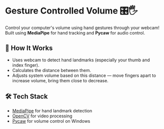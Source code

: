 # Gesture Controlled Volume 🎛️🖐️

Control your computer's volume using hand gestures through your webcam!  
Built using **MediaPipe** for hand tracking and **Pycaw** for audio control.


## 🧠 How It Works

- Uses webcam to detect hand landmarks (especially your thumb and index finger).
- Calculates the distance between them.
- Adjusts system volume based on this distance — move fingers apart to increase volume, bring them close to decrease.

## 🛠️ Tech Stack

- [MediaPipe](https://google.github.io/mediapipe/) for hand landmark detection
- [OpenCV](https://opencv.org/) for video processing
- [Pycaw](https://github.com/AndreMiras/pycaw) for volume control on Windows
